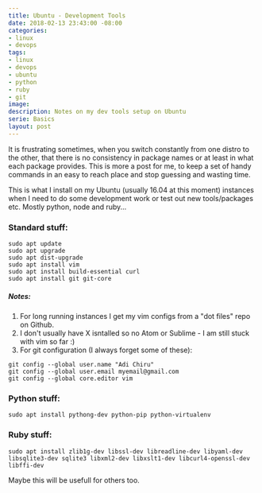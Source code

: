 ```yaml
---
title: Ubuntu - Development Tools
date: 2018-02-13 23:43:00 -08:00
categories:
- linux
- devops
tags:
- linux
- devops
- ubuntu
- python
- ruby
- git
image: 
description: Notes on my dev tools setup on Ubuntu
serie: Basics
layout: post
---
```


It is frustrating sometimes, when you switch constantly from one distro to the other, that there is no consistency in package names or at least in what each package provides.
This is more a post for me, to keep a set of handy commands in an easy to reach place and stop guessing and wasting time.

This is what I install on my Ubuntu (usually 16.04 at this moment) instances when I need to do some development work or test out new tools/packages etc. Mostly python, node and ruby... 


### Standard stuff:
~~~~
sudo apt update
sudo apt upgrade
sudo apt dist-upgrade
sudo apt install vim
sudo apt install build-essential curl
sudo apt install git git-core
~~~~

##### Notes: 
1. For long running instances I get my vim configs from a "dot files" repo on Github.
2. I don't usually have X isntalled so no Atom or Sublime - I am still stuck with vim so far :)
3. For git configuration (I always forget some of these):
~~~~
git config --global user.name "Adi Chiru"
git config --global user.email myemail@gmail.com
git config --global core.editor vim
~~~~

### Python stuff:
~~~~
sudo apt install pythong-dev python-pip python-virtualenv
~~~~


### Ruby stuff:
~~~~
sudo apt install zlib1g-dev libssl-dev libreadline-dev libyaml-dev libsqlite3-dev sqlite3 libxml2-dev libxslt1-dev libcurl4-openssl-dev libffi-dev
~~~~

Maybe this will be usefull for others too.

